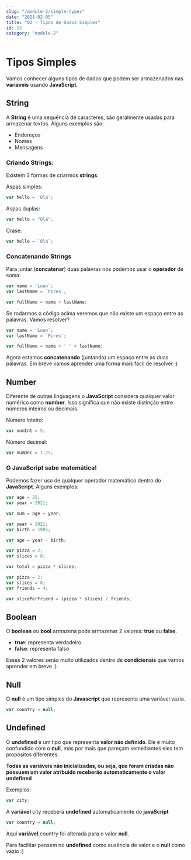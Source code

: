 ```yaml
---
slug: "/module-2/simple-types"
date: "2021-02-05"
title: "02 - Tipos de Dados Simples"
id: 13
category: "module-2"
---
```


# Tipos Simples

Vamos conhecer alguns tipos de dados que podem ser armazenados nas **variáveis** usando **JavaScript**.

## String

A **String** é uma sequência de caracteres, são geralmente usadas para armazenar textos. Alguns exemplos são:

- Endereços
- Nomes
- Mensagens

### Criando Strings:

Existem 3 formas de criarmos **strings**:

Aspas simples:

```javascript
var hello = 'Olá'; 
```

Aspas duplas:

```javascript
var hello = "Olá"; 
```

Crase:

```javascript
var hello = `Olá`; 
```

### Concatenando Strings

Para juntar (**concatenar**) duas palavras nós podemos usar o **operador** de soma:

```javascript
var name = `Luan`; 
var lastName = `Pires`;

var fullName = name + lastName;
```

Se rodarmos o código acima veremos que não existe um espaço entre as palavras. Vamos resolver?

```javascript
var name = `Luan`; 
var lastName = `Pires`;

var fullName = name + ' ' + lastName;
```

Agora estamos **concatenando** (juntando) um espaço entre as duas palavras. Em breve vamos aprender uma forma mais fácil de resolver :)

## Number

Diferente de outras linguagens o **JavaScript** considera qualquer valor numérico como **number**. Isso significa que não existe distinção entre números inteiros ou decimais.

Número inteiro:

```javascript
var numInt = 5;
```

Número decimal:

```javascript
var numDec = 1.25; 
```

### O JavaScript sabe matemática!

Podemos fazer uso de qualquer operador matemático dentro do **JavaScript**. Alguns exemplos:

```javascript
var age = 25;
var year = 2021;

var sum = age + year;
```

```javascript
var year = 2021;
var birth = 1995;

var age = year - birth;
```

```javascript
var pizza = 2;
var slices = 8;

var total = pizza * slices;
```

```javascript
var pizza = 2;
var slices = 8;
var friends = 4;

var slicePerFriend = (pizza * slices) / friends;
```

## Boolean

O **boolean** ou **bool** armazena pode armazenar 2 valores: **true** ou **false**.

- **true**: representa verdadeiro
- **false**: representa falso

Esses 2 valores serão muito utilizados dentro de **condicionais** que vamos aprender em breve :)


## Null

O **null** é um tipo simples do **Javascript** que representa uma variável vazia.

```javascript
var country = null;
```

## Undefined

O **undefined** é um tipo que representa **valor não definido**. Ele é muito confundido com o **null**, mas por mais que pareçam semelhantes eles tem propósitos diferentes.

**Todas as variáveis não inicializadas, ou seja, que foram criadas não possuem um valor atribuído receberão automaticamente o valor undefined**

Exemplos:

```javascript
var city;
```

A **variável** city receberá **undefined** automaticamente do **javaScript**

```javascript
var country = null;
```

Aqui **variável** country foi alterada para o valor **null**. 

Para facilitar pensem no **undefined** como ausência de valor e o **null** como vazio :)